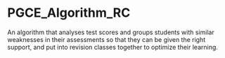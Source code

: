 # PGCE_Algorithm_RC
An algorithm that analyses test scores and groups students with similar weaknesses in their assessments so that they can be given the right support, and put into revision classes together to optimize their learning.
